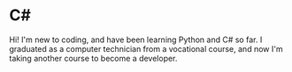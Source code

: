# C#
Hi!
I'm new to coding, and have been learning Python and C# so far.
I graduated as a computer technician from a vocational course, and now I'm taking another course to become a developer.
